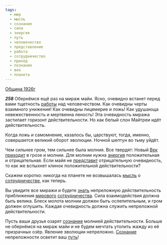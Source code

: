 ```yaml
---
tags:
  - мир
  - мысль
  - сознание
  - сила
  - энергия
  - путь
  - человечество
  - представление
  - работа
  - сотрудничество
  - приход
  - познание
  - век
  - планета
---
```


[Община 1926г](https://127.0.0.1:4002/agni/1926)

___258___
Обернёмся ещё раз на мираж майи. Ясно, очевидно встанет перед вами тщетность [работы](../../../tags/#работа) над человечеством. Как очевидны черты взаимного унижения! Как очевидны лицемерие и ложь! Как удушающа невежественность и мертвенна леность! Эта очевидность миража застилает горизонт действительности. Но как белый слон Майтреи идёт действительность.   

Когда ложь и самомнение, казалось бы, царствуют, тогда, именно, совершается великий оборот эволюции. Ночной шептун во тьму уйдёт.   

Чем сильнее гром, тем сильнее была молния. Все твердят: Новый [Век](../../../tags/#век) [приходит](../../../tags/#приход) в грозе и молнии. Для молнии нужна [энергия](../../../tags/#энергия) положительная и отрицательная. Если майя не [представит](../../../tags/#представление) отрицательную очевидность, то как же вспыхнет клинок положительной действительности?   

Скажем коротко: никогда на планете не возвышалась [мысль](../../../tags/#мысль) о [сотрудничестве](../../../tags/#сотрудничество), как теперь.   

Вы увидите все миражи и будете [знать](../../../tags/#познание) непреложную действительность приближения [мирового](../../../tags/#мир) [сотрудничества](../../../tags/#сотрудничество). Сила взаимодействия должна быть велика. Блеск молота молнии должен быть ослепительным, и гром должен оглушить. Каждая очевидность должна служить непреложной действительности.   

Пусть ваши друзья озарят [сознание](../../../tags/#сознание) молнией действительности. Больше не обернёмся на мираж майи и не будем мечтать утолить жажду из её призрачных озёр. Явление эволюции непреложно. [Сознание](../../../tags/#сознание) непреложности осветит ваш [путь](../../../tags/#путь)!   

